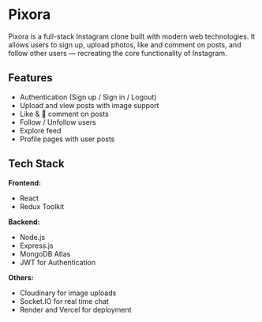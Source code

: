 # Pixora

Pixora is a full-stack Instagram clone built with modern web technologies. It allows users to sign up, upload photos, like and comment on posts, and follow other users — recreating the core functionality of Instagram.

## Features

- Authentication (Sign up / Sign in / Logout)
- Upload and view posts with image support
- Like & 💬 comment on posts
- Follow / Unfollow users
- Explore feed
- Profile pages with user posts

## Tech Stack

**Frontend:**
- React
- Redux Toolkit

**Backend:**
- Node.js
- Express.js
- MongoDB Atlas
- JWT for Authentication

**Others:**
- Cloudinary for image uploads
- Socket.IO for real time chat 
- Render and Vercel for deployment

